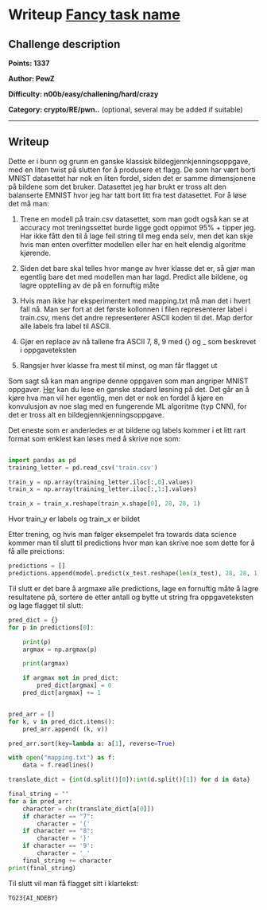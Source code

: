 # Writeup [Fancy task name](./README.md)

## Challenge description

**Points: 1337**

**Author: PewZ**

**Difficulty: n00b/easy/challening/hard/crazy**

**Category: crypto/RE/pwn..** (optional, several may be added if suitable)

---

## Writeup

Dette er i bunn og grunn en ganske klassisk bildegjennkjenningsoppgave, med en liten twist på slutten for å produsere et flagg. De som har vært borti MNIST datasettet har nok en liten fordel, siden det er samme dimensjonene på bildene som det bruker. Datasettet jeg har brukt er tross alt den balanserte EMNIST hvor jeg har tatt bort litt fra test datasettet. For å løse det må man:

1. Trene en modell på train.csv datasettet, som man godt også kan se at accuracy mot treningssettet burde ligge godt oppimot 95% + tipper jeg. Har ikke fått den til å lage feil string til meg enda selv, men det kan skje hvis man enten overfitter modellen eller har en helt elendig algoritme kjørende. 

1. Siden det bare skal telles hvor mange av hver klasse det er, så gjør man egentlig bare det med modellen man har lagd. Predict alle bildene, og lagre opptelling av de på en fornuftig måte

1. Hvis man ikke har eksperimentert med mapping.txt må man det i hvert fall nå. Man ser fort at det første kollonnen i filen representerer label i train.csv, mens det andre representerer ASCII koden til det. Map derfor alle labels fra label til ASCII.

1. Gjør en replace av nå tallene fra ASCII 7, 8, 9 med {} og _ som beskrevet i oppgaveteksten

1. Rangsjer hver klasse fra mest til minst, og man får flagget ut

Som sagt så kan man angripe denne oppgaven som man angriper MNIST oppgaver. [Her](https://towardsdatascience.com/image-classification-in-10-minutes-with-mnist-dataset-54c35b77a38d) kan du lese en ganske stadard løsning på det. Det går an å kjøre hva man vil her egentlig, men det er nok en fordel å kjøre en konvulusjon av noe slag med en fungerende ML algoritme (typ CNN), for det er tross alt en bildegjennkjenningsoppgave.

Det eneste som er anderledes er at bildene og labels kommer i et litt rart format som enklest kan løses med å skrive noe som:

```python

import pandas as pd
training_letter = pd.read_csv('train.csv')

train_y = np.array(training_letter.iloc[:,0].values)
train_x = np.array(training_letter.iloc[:,1:].values)

train_x = train_x.reshape(train_x.shape[0], 28, 28, 1)

```
Hvor train_y er labels og train_x er bildet



Etter trening, og hvis man følger eksempelet fra towards data science kommer man til slutt til predictions hvor man kan skrive noe som dette for å få alle preictions:

```python
predictions = []
predictions.append(model.predict(x_test.reshape(len(x_test), 28, 28, 1)))
```

Til slutt er det bare å argmaxe alle predictions, lage en fornuftig måte å lagre resultatene på, sortere de etter antall og bytte ut string fra oppgaveteksten og lage flagget til slutt:
```python
pred_dict = {}
for p in predictions[0]:

    print(p)
    argmax = np.argmax(p)

    print(argmax)

    if argmax not in pred_dict:
        pred_dict[argmax] = 0
    pred_dict[argmax] += 1


pred_arr = []
for k, v in pred_dict.items():
    pred_arr.append( (k, v))

pred_arr.sort(key=lambda a: a[1], reverse=True)

with open("mapping.txt") as f:
    data = f.readlines()

translate_dict = {int(d.split()[0]):int(d.split()[1]) for d in data}

final_string = ""
for a in pred_arr:
    character = chr(translate_dict[a[0]])
    if character == "7":
        character = '{'
    if character == "8":
        character = '}'
    if character == '9':
        character = '_'
    final_string += character
print(final_string)

```

Til slutt vil man få flagget sitt i klartekst:

```
TG23{AI_NDEBY}
```
